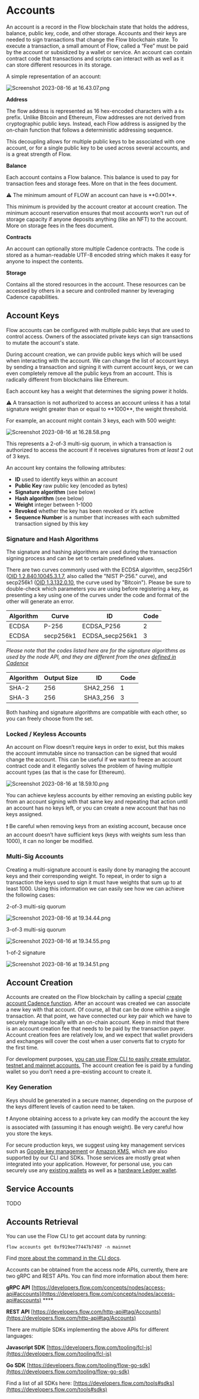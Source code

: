 # Accounts

An account is a record in the Flow blockchain state that holds the address, balance, public key, code, and other storage. Accounts and their keys are needed to sign transactions that change the Flow blockchain state. To execute a transaction, a small amount of Flow, called a “Fee” must be paid by the account or subsidized by a wallet or service. An account can contain contract code that transactions and scripts can interact with as well as it can store different resources in its storage.

A simple representation of an account:

![Screenshot 2023-08-16 at 16.43.07.png](Accounts%2002b0bc829c934a7a9b9f89bb70440612/Screenshot_2023-08-16_at_16.43.07.png)

**************Address**************

The flow address is represented as 16 hex-encoded characters with a `0x` prefix. Unlike Bitcoin and Ethereum, Flow addresses are not derived from cryptographic public keys. Instead, each Flow address is assigned by the on-chain function that follows a deterministic addressing sequence.

This decoupling allows for multiple public keys to be associated with one account, or for a single public key to be used across several accounts, and is a great strength of Flow.

**************Balance**************

Each account contains a Flow balance. This balance is used to pay for transaction fees and storage fees. More on that in the fees document.

<aside>
⚠️ The minimum amount of FLOW an account can have is **0.001**.

</aside>

This minimum is provided by the account creator at account creation. The minimum account reservation ensures that most accounts won't run out of storage capacity if anyone deposits anything (like an NFT) to the account. More on storage fees in the fees document.

**********Contracts**********

An account can optionally store multiple Cadence contracts. The code is stored as a human-readable UTF-8 encoded string which makes it easy for anyone to inspect the contents.

**************Storage**************

Contains all the stored resources in the account. These resources can be accessed by others in a secure and controlled manner by leveraging Cadence capabilities.

## Account **********************Keys**********************

Flow accounts can be configured with multiple public keys that are used to control access. Owners of the associated private keys can sign transactions to mutate the account's state.

During account creation, we can provide public keys which will be used when interacting with the account. We can change the list of account keys by sending a transaction and signing it with current account keys, or we can even completely remove all the public keys from an account. This is radically different from blockchains like Ethereum.

Each account key has a weight that determines the signing power it holds.

<aside>
⚠️ A transaction is not authorized to access an account unless it has a total signature weight greater than or equal to **1000**, the weight threshold.

</aside>

For example, an account might contain 3 keys, each with 500 weight:

![Screenshot 2023-08-16 at 16.28.58.png](Accounts%2002b0bc829c934a7a9b9f89bb70440612/Screenshot_2023-08-16_at_16.28.58.png)

This represents a 2-of-3 multi-sig quorum, in which a transaction is authorized to access the account if it receives signatures from *at least* 2 out of 3 keys.

An account key contains the following attributes:

- **ID** used to identify keys within an account
- ********************Public Key******************** raw public key (encoded as bytes)
- ************************Signature algorithm************************ (see below)
- ****************************Hash algorithm**************************** (see below)
- **Weight** integer between 1-1000
- ****************Revoked**************** whether the key has been revoked or it’s active
- **Sequence Number** is a number that increases with each submitted transaction signed by this key

### Signature and Hash Algorithms

The signature and hashing algorithms are used during the transaction signing process and can be set to certain predefined values.

There are two curves commonly used with the ECDSA algorithm, secp256r1 ([OID 1.2.840.10045.3.1.7](http://oid-info.com/get/1.2.840.10045.3.1.7), also called the "NIST P-256." curve), and secp256k1 ([OID 1.3.132.0.10](http://oid-info.com/get/1.3.132.0.10), the curve used by "Bitcoin"). Please be sure to double-check which parameters you are using before registering a key, as presenting a key using one of the curves under the code and format of the other will generate an error.

| Algorithm | Curve | ID | Code |
| --- | --- | --- | --- |
| ECDSA | P-256 | ECDSA_P256 | 2 |
| ECDSA | secp256k1 | ECDSA_secp256k1 | 3 |

*Please note that the codes listed here are for the signature algorithms as used by the node API, and they are different from the ones [defined in Cadence](https://developers.flow.com/cadence/language/crypto#signing-algorithms)*

| Algorithm | Output Size | ID | Code |
| --- | --- | --- | --- |
| SHA-2 | 256 | SHA2_256 | 1 |
| SHA-3 | 256 | SHA3_256 | 3 |

Both hashing and signature algorithms are compatible with each other, so you can freely choose from the set.

### ******************Locked / Keyless Accounts******************

An account on Flow doesn’t require keys in order to exist, but this makes the account immutable since no transaction can be signed that would change the account. This can be useful if we want to freeze an account contract code and it elegantly solves the problem of having multiple account types (as that is the case for Ethereum).

![Screenshot 2023-08-16 at 18.59.10.png](Accounts%2002b0bc829c934a7a9b9f89bb70440612/Screenshot_2023-08-16_at_18.59.10.png)

You can achieve keyless accounts by either removing an existing public key from an account signing with that same key and repeating that action until an account has no keys left, or you can create a new account that has no keys assigned.

<aside>
❗ Be careful when removing keys from an existing account, because once an account doesn’t have sufficient keys (keys with weights sum less than 1000), it can no longer be modified.

</aside>

### ************Multi-Sig Accounts************

Creating a multi-signature account is easily done by managing the account keys and their corresponding weight. To repeat, in order to sign a transaction the keys used to sign it must have weights that sum up to at least 1000. Using this information we can easily see how we can achieve the following cases:

2-of-3 multi-sig quorum

![Screenshot 2023-08-16 at 19.34.44.png](Accounts%2002b0bc829c934a7a9b9f89bb70440612/Screenshot_2023-08-16_at_19.34.44.png)

3-of-3 multi-sig quorum

![Screenshot 2023-08-16 at 19.34.55.png](Accounts%2002b0bc829c934a7a9b9f89bb70440612/Screenshot_2023-08-16_at_19.34.55.png)

1-of-2 signature

![Screenshot 2023-08-16 at 19.34.51.png](Accounts%2002b0bc829c934a7a9b9f89bb70440612/Screenshot_2023-08-16_at_19.34.51.png)

## Account Creation

Accounts are created on the Flow blockchain by calling a special [create account Cadence function](https://developers.flow.com/cadence/language/accounts#account-creation). After an account was created we can associate a new key with that account. Of course, all that can be done within a single transaction. At that point, we have connected our key pair which we have to securely manage locally with an on-chain account. Keep in mind that there is an account creation fee that needs to be paid by the transaction payer. Account creation fees are relatively low, and we expect that wallet providers and exchanges will cover the cost when a user converts fiat to crypto for the first time.

For development purposes, [you can use Flow CLI to easily create emulator, testnet and mainnet accounts.](https://developers.flow.com/tooling/flow-cli/accounts/create-accounts) The account creation fee is paid by a funding wallet so you don’t need a pre-existing account to create it.

### ************************************************Key Generation************************************************

Keys should be generated in a secure manner, depending on the purpose of the keys different levels of caution need to be taken.

<aside>
❗ Anyone obtaining access to a private key can modify the account the key is associated with (assuming it has enough weight). Be very careful how you store the keys.

</aside>

For secure production keys, we suggest using key management services such as [Google key management](https://cloud.google.com/security-key-management) or [Amazon KMS](https://docs.aws.amazon.com/AmazonRDS/latest/UserGuide/Overview.Encryption.Keys.html), which are also supported by our CLI and SDKs. Those services are mostly great when integrated into your application. However, for personal use, you can securely use any [existing wallets](https://developers.flow.com/tools#wallets) as well as a [hardware Ledger wallet](https://developers.flow.com/concepts/flow-token/available-wallets#how-to-use-ledger).

## Service Accounts

TODO

## Accounts Retrieval

You can use the Flow CLI to get account data by running:

```
flow accounts get 0xf919ee77447b7497 -n mainnet
```

Find [more about the command in the CLI docs](https://developers.flow.com/next/tools/toolchains/flow-cli/accounts/get-accounts).

Accounts can be obtained from the access node APIs, currently, there are two gRPC and REST APIs. You can find more information about them here:

**gRPC API** [https://developers.flow.com/concepts/nodes/access-api#accounts](https://developers.flow.com/concepts/nodes/access-api#accounts) ****

******************REST API****************** [https://developers.flow.com/http-api#tag/Accounts](https://developers.flow.com/http-api#tag/Accounts)

There are multiple SDKs implementing the above APIs for different languages:

******************************Javascript SDK****************************** [https://developers.flow.com/tooling/fcl-js](https://developers.flow.com/tooling/fcl-js)

**************Go SDK************** [https://developers.flow.com/tooling/flow-go-sdk](https://developers.flow.com/tooling/flow-go-sdk)

Find a list of all SDKs here: [https://developers.flow.com/tools#sdks](https://developers.flow.com/tools#sdks)
